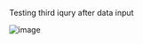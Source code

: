Testing third iqury after data input

![image](https://user-images.githubusercontent.com/62243357/119563827-bac07180-bdb0-11eb-80e7-46730c7ff8c1.png)
